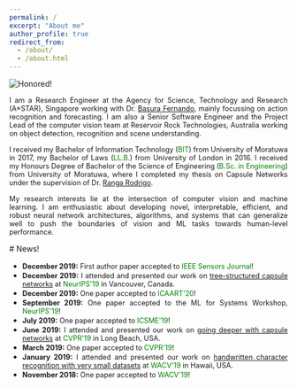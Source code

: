 ```yaml
---
permalink: /
excerpt: "About me"
author_profile: true
redirect_from: 
  - /about/
  - /about.html
---
```


![Honored!](https://vinojjayasundara.github.io/images/cover.jpg)

<div style="text-align: justify"><span style="font-size:0.9em;"> I am a Research Engineer at the Agency for Science, Technology and Research (A*STAR), Singapore working with Dr. <a href = "https://scholar.google.com/citations?user=GyvseMkAAAAJ&hl=en&oi=ao">Basura Fernando</a>, mainly focussing on action recognition and forecasting. I am also a Senior Software Engineer and the Project Lead of the computer vision team at Reservoir Rock Technologies, Australia working on object detection, recognition and scene understanding.</span></div>
<p></p>
<div style="text-align: justify"><span style="font-size:0.9em;"> I received my Bachelor of Information Technology (<span style="color:green">BIT</span>) from University of Moratuwa in 2017, my Bachelor of Laws (<span style="color:green">LL.B.</span>) from University of London in 2016. I received my Honours Degree of Bachelor of the Science of Engineering (<span style="color:green">B.Sc. in Engineering</span>) from University of Moratuwa, where I completed my thesis on Capsule Networks under the supervision of Dr. <a href = "https://scholar.google.com/citations?user=YaEJbvYAAAAJ&hl=en&oi=ao">Ranga Rodrigo</a>.</span></div>
<p></p>
<div style="text-align: justify"><span style="font-size:0.9em;">My research interests lie at the intersection of computer vision and machine learning. I am enthusiastic about developing novel, interpretable, efficient, and robust neural network architectures, algorithms, and systems that can generalize well to push the boundaries of vision and ML tasks towards human-level performance.</span></div>
<p></p>
# News!

* <div style="text-align: justify"><span style="font-size:0.9em;"><b>December 2019:</b> First author paper accepted to <span style="color:green"> IEEE Sensors Journal</span>!</span></div>
* <div style="text-align: justify"><span style="font-size:0.9em;"><b>December 2019:</b> I attended and presented our work on <a href = "https://arxiv.org/pdf/1910.12306.pdf">tree-structured capsule networks</a> at <span style="color:green"> NeurIPS'19</span> in Vancouver, Canada.</span></div>
* <div style="text-align: justify"><span style="font-size:0.9em;"><b>December 2019:</b> One paper accepted to <span style="color:green"> ICAART'20</span>!</span></div>
* <div style="text-align: justify"><span style="font-size:0.9em;"><b>September 2019:</b> One paper accepted to the ML for Systems Workshop,<span style="color:green"> NeurIPS'19</span>!</span></div>
* <div style="text-align: justify"><span style="font-size:0.9em;"><b>July 2019:</b> One paper accepted to <span style="color:green"> ICSME'19</span>!</span></div>
* <div style="text-align: justify"><span style="font-size:0.9em;"><b>June 2019:</b> I attended and presented our work on <a href = "http://openaccess.thecvf.com/content_CVPR_2019/papers/Rajasegaran_DeepCaps_Going_Deeper_With_Capsule_Networks_CVPR_2019_paper.pdf">going deeper with capsule networks</a> at <span style="color:green"> CVPR'19</span> in Long Beach, USA.</span></div>
* <div style="text-align: justify"><span style="font-size:0.9em;"> <b>March 2019:</b> One paper accepted to <span style="color:green"> CVPR'19</span>!</span></div>
* <div style="text-align: justify"><span style="font-size:0.9em;"><b>January 2019:</b> I attended and presented our work on <a href = "https://arxiv.org/pdf/1904.08095.pdf">handwritten character recognition with very small datasets</a> at <span style="color:green"> WACV'19</span> in Hawaii, USA.</span></div>
* <div style="text-align: justify"><span style="font-size:0.9em;"> <b>November 2018:</b> One paper accepted to <span style="color:green"> WACV'19</span>!</span></div>
